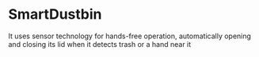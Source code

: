 # SmartDustbin

It uses sensor technology for hands-free operation, automatically opening and closing its lid when it detects trash or a hand near it
